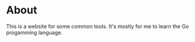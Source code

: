 # About

This is a website for some common tools. It's mostly for me to learn the Go progamming language.